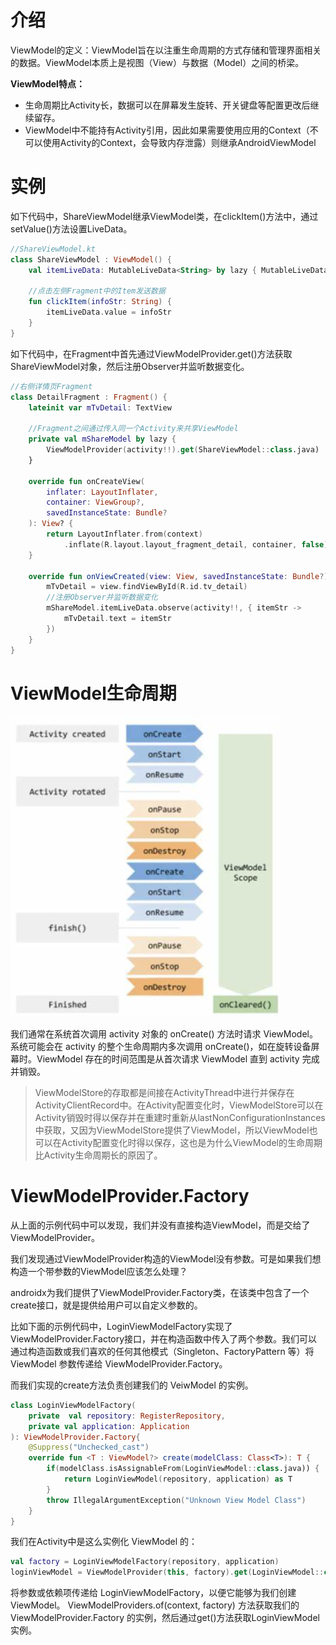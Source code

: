 # 介绍
ViewModel的定义：ViewModel旨在以注重生命周期的方式存储和管理界面相关的数据。ViewModel本质上是视图（View）与数据（Model）之间的桥梁。

**ViewModel特点：**
- 生命周期比Activity长，数据可以在屏幕发生旋转、开关键盘等配置更改后继续留存。
- ViewModel中不能持有Activity引用，因此如果需要使用应用的Context（不可以使用Activity的Context，会导致内存泄露）则继承AndroidViewModel

# 实例

如下代码中，ShareViewModel继承ViewModel类，在clickItem()方法中，通过setValue()方法设置LiveData。
```kotlin
//ShareViewModel.kt
class ShareViewModel : ViewModel() {
    val itemLiveData: MutableLiveData<String> by lazy { MutableLiveData<String>() }

    //点击左侧Fragment中的Item发送数据
    fun clickItem(infoStr: String) {
        itemLiveData.value = infoStr
    }
}
```

如下代码中，在Fragment中首先通过ViewModelProvider.get()方法获取ShareViewModel对象，然后注册Observer并监听数据变化。
```kotlin
//右侧详情页Fragment
class DetailFragment : Fragment() {
    lateinit var mTvDetail: TextView

    //Fragment之间通过传入同一个Activity来共享ViewModel
    private val mShareModel by lazy {
        ViewModelProvider(activity!!).get(ShareViewModel::class.java)
    }

    override fun onCreateView(
        inflater: LayoutInflater,
        container: ViewGroup?,
        savedInstanceState: Bundle?
    ): View? {
        return LayoutInflater.from(context)
            .inflate(R.layout.layout_fragment_detail, container, false)
    }

    override fun onViewCreated(view: View, savedInstanceState: Bundle?) {
        mTvDetail = view.findViewById(R.id.tv_detail)
        //注册Observer并监听数据变化
        mShareModel.itemLiveData.observe(activity!!, { itemStr ->
            mTvDetail.text = itemStr
        })
    }
}
```

# ViewModel生命周期
<img src="./img/image-20250410230842551.png" alt="image-20250410230842551" style="zoom:50%;" />

我们通常在系统首次调用 activity 对象的 onCreate() 方法时请求 ViewModel。系统可能会在 activity 的整个生命周期内多次调用 onCreate()，如在旋转设备屏幕时。ViewModel 存在的时间范围是从首次请求 ViewModel 直到 activity 完成并销毁。

> ViewModelStore的存取都是间接在ActivityThread中进行并保存在ActivityClientRecord中。在Activity配置变化时，ViewModelStore可以在Activity销毁时得以保存并在重建时重新从lastNonConfigurationInstances中获取，又因为ViewModelStore提供了ViewModel，所以ViewModel也可以在Activity配置变化时得以保存，这也是为什么ViewModel的生命周期比Activity生命周期长的原因了。


# ViewModelProvider.Factory
从上面的示例代码中可以发现，我们并没有直接构造ViewModel，而是交给了ViewModelProvider。

我们发现通过ViewModelProvider构造的ViewModel没有参数。可是如果我们想构造一个带参数的ViewModel应该怎么处理？

androidx为我们提供了ViewModelProvider.Factory类，在该类中包含了一个create接口，就是提供给用户可以自定义参数的。

比如下面的示例代码中，LoginViewModelFactory实现了ViewModelProvider.Factory接口，并在构造函数中传入了两个参数。我们可以通过构造函数或我们喜欢的任何其他模式（Singleton、FactoryPattern 等）将 ViewModel 参数传递给 ViewModelProvider.Factory。

而我们实现的create方法负责创建我们的 VeiwModel 的实例。

```kotlin
class LoginViewModelFactory(
    private  val repository: RegisterRepository,
    private val application: Application
): ViewModelProvider.Factory{
    @Suppress("Unchecked_cast")
    override fun <T : ViewModel?> create(modelClass: Class<T>): T {
        if(modelClass.isAssignableFrom(LoginViewModel::class.java)) {
            return LoginViewModel(repository, application) as T
        }
        throw IllegalArgumentException("Unknown View Model Class")
    }
}
```

我们在Activity中是这么实例化 ViewModel 的：
```kotlin
val factory = LoginViewModelFactory(repository, application)
loginViewModel = ViewModelProvider(this, factory).get(LoginViewModel::class.java)
```

将参数或依赖项传递给 LoginViewModelFactory，以便它能够为我们创建 ViewModel。 ViewModelProviders.of(context, factory) 方法获取我们的 ViewModelProvider.Factory 的实例，然后通过get()方法获取LoginViewModel实例。
